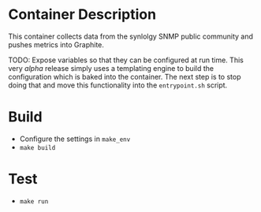 # Container Description
This container collects data from the synlolgy SNMP public community and pushes metrics into Graphite.

TODO: Expose variables so that they can be configured at run time.  This very _alpha_ release simply uses a templating engine to build the configuration which is baked into the container.  The next step is to stop doing that and move this functionality into the `entrypoint.sh` script.

# Build
* Configure the settings in `make_env`
* `make build`

# Test
* `make run`

